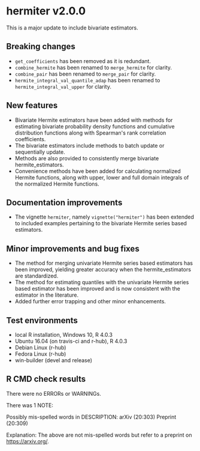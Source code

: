 # hermiter v2.0.0

This is a major update to include bivariate estimators.

## Breaking changes

* `get_coefficients` has been removed as it is redundant.
* `combine_hermite` has been renamed to `merge_hermite` for clarity.
* `combine_pair` has been renamed to `merge_pair` for clarity.
* `hermite_integral_val_quantile_adap` has been renamed to 
`hermite_integral_val_upper` for clarity.

## New features

* Bivariate Hermite estimators have been added with methods for estimating 
bivariate probability density functions and cumulative distribution functions 
along with Spearman's rank correlation coefficients.
* The bivariate estimators include methods to batch update or sequentially 
update.
* Methods are also provided to consistently merge bivariate hermite_estimators.
* Convenience methods have been added for calculating normalized Hermite 
functions, along with upper, lower and full domain integrals of the 
normalized Hermite functions. 

## Documentation improvements

* The vignette `hermiter`, namely `vignette("hermiter")` has been extended to 
included examples pertaining to the bivariate Hermite series based estimators.

## Minor improvements and bug fixes
  
* The method for merging univariate Hermite series based estimators has been
improved, yielding greater accuracy when the hermite_estimators are 
standardized.
* The method for estimating quantiles with the univariate Hermite series based
estimator has been improved and is now consistent with the estimator in the
literature.
* Added further error trapping and other minor enhancements.

## Test environments
* local R installation, Windows 10, R 4.0.3
* Ubuntu 16.04 (on travis-ci and r-hub), R 4.0.3
* Debian Linux (r-hub)
* Fedora Linux (r-hub)
* win-builder (devel and release)

## R CMD check results
There were no ERRORs or WARNINGs. 

There was 1 NOTE:

Possibly mis-spelled words in DESCRIPTION:
  arXiv (20:303)
  Preprint (20:309)

Explanation: The above are not mis-spelled words but refer to a preprint on
https://arxiv.org/.
